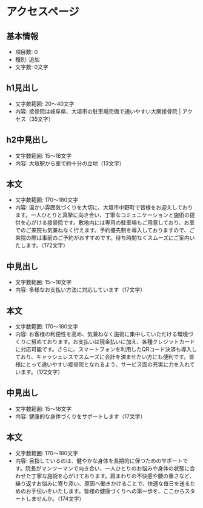 # アクセスページ

## 基本情報
- 項目数: 0
- 種別: 追加
- 文字数: 0文字

## h1見出し
- 文字数範囲: 20～40文字
- 内容: 接骨院は岐阜県、大垣市の駐車場完備で通いやすい大関接骨院 | アクセス（35文字）

## h2中見出し
- 文字数範囲: 15～18文字
- 内容: 大垣駅から車で約十分の立地（13文字）

## 本文
- 文字数範囲: 170～180文字
- 内容: 温かい雰囲気づくりを大切に、大垣市中野町で皆様をお迎えしております。一人ひとりと真摯に向き合い、丁寧なコミュニケーションと施術の提供を心がける接骨院です。敷地内には専用の駐車場もご用意しており、お車でのご来院も気兼ねなく行えます。予約優先制を導入しておりますので、ご来院の際は事前のご予約がおすすめです。待ち時間なくスムーズにご案内いたします。（172文字）

## 中見出し
- 文字数範囲: 15～18文字
- 内容: 多様なお支払い方法に対応しています（17文字）

## 本文
- 文字数範囲: 170～180文字
- 内容: お客様の利便性を高め、気兼ねなく施術に集中していただける環境づくりに努めております。お支払いは現金払いに加え、各種クレジットカードに対応可能です。さらに、スマートフォンを利用したQRコード決済も導入しており、キャッシュレスでスムーズに会計を済ませたい方にも便利です。皆様にとって通いやすい接骨院となれるよう、サービス面の充実に力を入れています。（172文字）

## 中見出し
- 文字数範囲: 15～18文字
- 内容: 健康的な身体づくりをサポートします（17文字）

## 本文
- 文字数範囲: 170～180文字
- 内容: 目指しているのは、健やかな身体を長期的に保つためのサポートです。院長がマンツーマンで向き合い、一人ひとりのお悩みや身体の状態に合わせた丁寧な施術を心がけております。肩まわりの不快感や腰の重さなど、繰り返すお悩みに寄り添い、原因へ働きかけることで、快適な毎日を送るためのお手伝いをいたします。皆様の健康づくりへの第一歩を、ここからスタートしませんか。（174文字）
